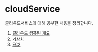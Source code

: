 # cloudService
클라우드서비스에 대해 공부한 내용을 정리합니다.

1. [클라우드 컴퓨팅 개요](https://github.com/ty990520/cloudService/blob/main/01.md)
2. [가상화](https://github.com/ty990520/cloudService/blob/main/02.md)
3. [EC2](https://github.com/ty990520/cloudService/blob/main/03.md)
